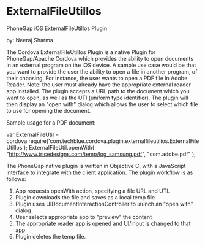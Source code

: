 ExternalFileUtilIos
===================

PhoneGap iOS ExternalFileUtilIos Plugin

by: Neeraj Sharma

The Cordova ExternalFileUtilIos Plugin is a native Plugin for PhoneGap/Apache Cordova which provides the ability to open documents in an external program on the iOS device. A sample use case would be that you want to provide the user the ability to open a file in another program, of their choosing. For instance, the user wants to open a PDF file in Adobe Reader.  Note: the user must already have the appropriate external reader app installed.
The plugin accepts a URL path to the document which you want to open, as well as the UTI (uniform type identifier). The plugin will then display an "open with" dialog which allows the user to select which file to use for opening the document.


Sample usage for a PDF document:

var ExternalFileUtil = cordova.require('com.techblue.cordova.plugin.externalfileutilios.ExternalFileUtilIos'); 
ExternalFileUtil.openWith( "http://www.tricedesigns.com/temp/log_samsung.pdf", "com.adobe.pdf" );


The PhoneGap native plugin is written in Objective C, with a JavaScript interface to integrate with the client application. 
The plugin workflow is as follows:

1) App requests openWith action, specifying a file URL and UTI.
2) Plugin downloads the file and saves as a local temp file
3) Plugin uses UIDocumentInteractionController to launch an "open with" dialog
4) User selects appropriate app to "preview" the content
5) The appropriate reader app is opened and UI/input is changed to that app
6) Plugin deletes the temp file.
